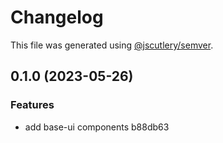# Changelog

This file was generated using [@jscutlery/semver](https://github.com/jscutlery/semver).

## 0.1.0 (2023-05-26)


### Features

* add base-ui components b88db63
